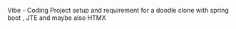 Vibe - Coding Project setup and requirement for a doodle clone with spring boot , JTE and maybe also HTMX
